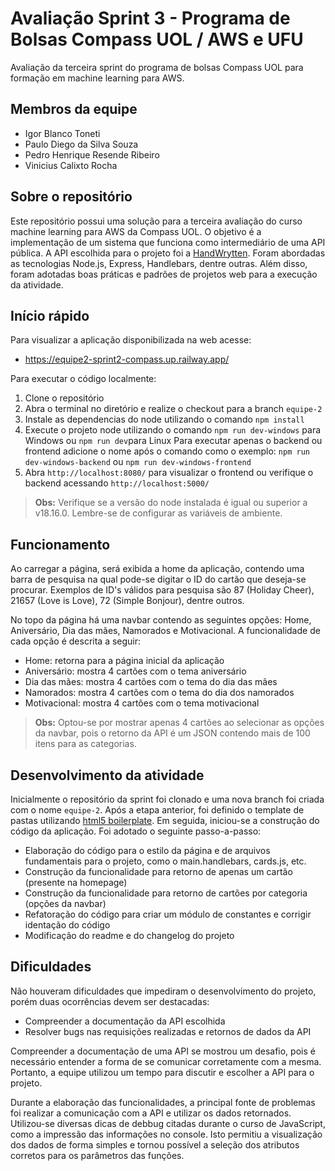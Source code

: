 # **Avaliação Sprint 3 - Programa de Bolsas Compass UOL / AWS e UFU**

Avaliação da terceira sprint do programa de bolsas Compass UOL para formação em machine learning para AWS.

## **Membros da equipe**

- Igor Blanco Toneti
- Paulo Diego da Silva Souza
- Pedro Henrique Resende Ribeiro
- Vinicius Calixto Rocha

## **Sobre o repositório**

Este repositório possui uma solução para a terceira avaliação do curso machine learning para AWS da Compass UOL. O objetivo é a implementação de um sistema que funciona como intermediário de uma API pública. A API escolhida para o projeto foi a [HandWrytten](https://any-api.com/handwrytten_com/handwrytten_com/docs/API_Description). Foram abordadas as tecnologias Node.js, Express, Handlebars, dentre outras. Além disso, foram adotadas boas práticas e padrões de projetos web para a execução da atividade.

## **Início rápido**

Para visualizar a aplicação disponibilizada na web acesse:
* https://equipe2-sprint2-compass.up.railway.app/

Para executar o código localmente:

1. Clone o repositório
2. Abra o terminal no diretório e realize o checkout para a branch `equipe-2`
3. Instale as dependencias do node utilizando o comando `npm install`
4. Execute o projeto node utilizando o comando `npm run dev-windows` para Windows ou `npm run dev`para Linux
Para executar apenas o backend ou frontend adicione o nome após o comando como o exemplo: `npm run dev-windows-backend` ou `npm run dev-windows-frontend`
5. Abra `http://localhost:8080/` para visualizar o frontend ou verifique o backend acessando `http://localhost:5000/`

>**Obs:** Verifique se a versão do node instalada é igual ou superior a v18.16.0. Lembre-se de configurar as variáveis de ambiente.

## **Funcionamento**

Ao carregar a página, será exibida a home da aplicação, contendo uma barra de pesquisa na qual pode-se digitar o ID do cartão que deseja-se procurar. Exemplos de ID's válidos para pesquisa são 87 (Holiday Cheer), 21657 (Love is Love), 72 (Simple Bonjour), dentre outros.

No topo da página há uma navbar contendo as seguintes opções: Home, Aniversário, Dia das mães, Namorados e Motivacional. A funcionalidade de cada opção é descrita a seguir:

- Home: retorna para a página inicial da aplicação
- Aniversário: mostra 4 cartões com o tema aniversário
- Dia das mães: mostra 4 cartões com o tema do dia das mães
- Namorados: mostra 4 cartões com o tema do dia dos namorados
- Motivacional: mostra 4 cartões com o tema motivacional

>**Obs:** Optou-se por mostrar apenas 4 cartões ao selecionar as opções da navbar, pois o retorno da API é um JSON contendo mais de 100 itens para as categorias.

## **Desenvolvimento da atividade**

Inicialmente o repositório da sprint foi clonado e uma nova branch foi criada com o nome `equipe-2`. Após a etapa anterior, foi definido o template de pastas utilizando [html5 boilerplate](https://github.com/h5bp/html5-boilerplate/). Em seguida, iniciou-se a construção do código da aplicação. Foi adotado o seguinte passo-a-passo:

- Elaboração do código para o estilo da página e de arquivos fundamentais para o projeto, como o main.handlebars, cards.js, etc.
- Construção da funcionalidade para retorno de apenas um cartão (presente na homepage)
- Construção da funcionalidade para retorno de cartões por categoria (opções da navbar)
- Refatoração do código para criar um módulo de constantes e corrigir identação do código
- Modificação do readme e do changelog do projeto

## **Dificuldades**

Não houveram dificuldades que impediram o desenvolvimento do projeto, porém duas ocorrências devem ser destacadas:

- Compreender a documentação da API escolhida
- Resolver bugs nas requisições realizadas e retornos de dados da API

Compreender a documentação de uma API se mostrou um desafio, pois é necessário entender a forma de se comunicar corretamente com a mesma. Portanto, a equipe utilizou um tempo para discutir e escolher a API para o projeto.

Durante a elaboração das funcionalidades, a principal fonte de problemas foi realizar a comunicação com a API e utilizar os dados retornados. Utilizou-se diversas dicas de debbug citadas durante o curso de JavaScript, como a impressão das informações no console. Isto permitiu a visualização dos dados de forma simples e tornou possível a seleção dos atributos corretos para os parâmetros das funções.
